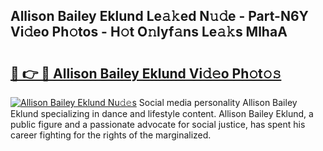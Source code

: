 ## Allison Bailey Eklund Le𝚊𝚔ed N𝚞𝚍e - Part-N6Y Vi𝚍eo Ph𝚘tos - H𝚘t O𝚗lyf𝚊ns Le𝚊𝚔s MlhaA

# <h2><a href="http://hf6b69.feru.top/?c=Allison+Bailey+Eklund">🔗 👉 🔴 Allison Bailey Eklund Vi𝚍𝚎o Ph𝚘t𝚘𝚜</a></h2>

[![Allison Bailey Eklund Nu𝚍𝚎s](https://i.imgur.com/0TWrTi3.gif)](http://hf6b69.feru.top/?c=Allison+Bailey+Eklund)
Social media personality Allison Bailey Eklund specializing in dance and lifestyle content. Allison Bailey Eklund, a public figure and a passionate advocate for social justice, has spent his career fighting for the rights of the marginalized. 
